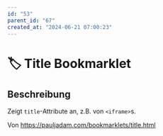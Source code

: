 ```yaml
---
id: "53"
parent_id: "67"
created_at: "2024-06-21 07:00:23"
---
```


# 🏷️ Title Bookmarklet

## Beschreibung

Zeigt `title`-Attribute an, z.B. von `<iframe>`s.

Von <https://pauljadam.com/bookmarklets/title.html>